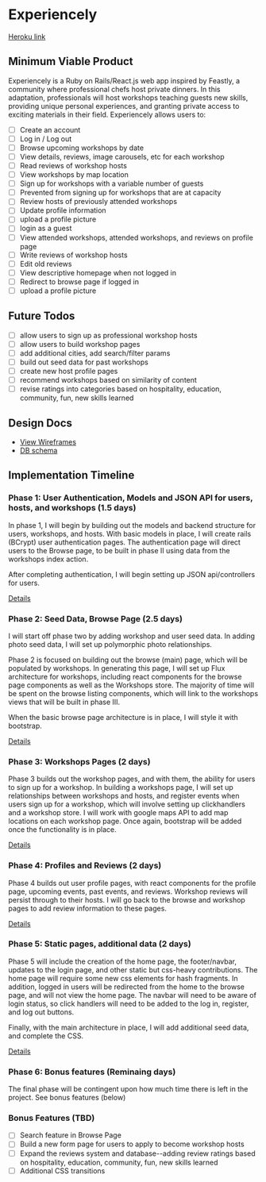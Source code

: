 # Experiencely

[Heroku link][heroku]

[heroku]: http://www.experiencely.xyz/

## Minimum Viable Product

Experiencely is a Ruby on Rails/React.js web app inspired by Feastly, a community where professional chefs host private dinners.  In this adaptation, professionals will host workshops teaching guests new skills, providing unique personal experiences, and granting private access to exciting materials in their field. Experiencely allows users to:


<!-- This is a Markdown checklist. Use it to keep track of your progress! -->

- [ ] Create an account
- [ ] Log in / Log out
- [ ] Browse upcoming workshops by date
- [ ] View details, reviews, image carousels, etc for each workshop
- [ ] Read reviews of workshop hosts
- [ ] View workshops by map location
- [ ] Sign up for workshops with a variable number of guests
- [ ] Prevented from signing up for workshops that are at capacity
- [ ] Review hosts of previously attended workshops
- [ ] Update profile information
- [ ] upload a profile picture
- [ ] login as a guest
- [ ] View attended workshops, attended workshops, and reviews on profile page
- [ ] Write reviews of workshop hosts
- [ ] Edit old reviews
- [ ] View descriptive homepage when not logged in
- [ ] Redirect to browse page if logged in
- [ ] upload a profile picture

## Future Todos

- [ ] allow users to sign up as professional workshop hosts
- [ ] allow users to build workshop pages
- [ ] add additional cities, add search/filter params
- [ ] build out seed data for past workshops
- [ ] create new host profile pages
- [ ] recommend workshops based on similarity of content
- [ ] revise ratings into categories based on hospitality, education, community, fun, new skills learned

## Design Docs
* [View Wireframes][view]
* [DB schema][schema]

[view]: ./project-proposal/docs/views.md
[schema]: ./project-proposal/docs/schema.md

## Implementation Timeline

### Phase 1: User Authentication, Models and JSON API for users, hosts, and workshops (1.5 days)

In phase 1, I will begin by building out the models and backend structure for users, workshops, and hosts. With basic models in place, I will create
rails (BCrypt) user authentication pages. The authentication page will direct users to
the Browse page, to be built in phase II using data from the workshops index action.

After completing authentication, I will begin setting up JSON api/controllers for users.

[Details][phase-one]

### Phase 2: Seed Data, Browse Page  (2.5 days)

I will start off phase two by adding workshop and user seed data. In adding photo seed data, I will set up polymorphic photo relationships.

Phase 2 is focused on building out the browse (main) page, which will be populated by workshops. In generating this page, I will set up Flux architecture for workshops, including react components for the browse page components as well as the Workshops store. The majority of time will be spent on the browse listing components, which will link to the workshops views that will be built in phase III.

When the basic browse page architecture is in place, I will style it with bootstrap.

[Details][phase-two]

### Phase 3: Workshops Pages (2 days)

Phase 3 builds out the workshop pages, and with them, the ability for users to sign up for a workshop.
In building a workshops page, I will set up relationships between workshops and hosts, and register events when users sign up for a workshop, which will involve setting up clickhandlers and a workshop store. I will work with google maps API to add map locations on each workshop page. Once again, bootstrap will be added once the functionality is in place.

[Details][phase-three]

### Phase 4: Profiles and Reviews (2 days)

Phase 4 builds out user profile pages, with react components for the profile page, upcoming events, past events, and reviews. Workshop reviews will persist through to their hosts. I will go back to the browse and workshop pages to add review information to these pages.

[Details][phase-four]

### Phase 5: Static pages, additional data (2 days)

Phase 5 will include the creation of the home page, the footer/navbar, updates to the login page, and other static but css-heavy contributions. The home page will require some new css elements for hash fragments. In addition, logged in users will be redirected from the home to the browse page, and will not view the home page.
The navbar will need to be aware of login status, so click handlers will need to be added to the log in, register, and log out buttons.

Finally, with the main architecture in place, I will add additional seed data, and complete the CSS.

[Details][phase-five]

### Phase 6: Bonus features (Reminaing days)

The final phase will be contingent upon how much time there is left in the project.  See bonus features (below)

### Bonus Features (TBD)
- [ ] Search feature in Browse Page
- [ ] Build a new form page for users to apply to become workshop hosts
- [ ] Expand the reviews system and database--adding review ratings based on hospitality, education, community, fun, new skills learned
- [ ] Additional CSS transitions

[phase-one]: ./project-proposal/docs/phases/phase1.md
[phase-two]: ./project-proposal/docs/phases/phase2.md
[phase-three]: ./project-proposal/docs/phases/phase3.md
[phase-four]: ./project-proposal/docs/phases/phase4.md
[phase-five]: ./project-proposal/docs/phases/phase5.md
